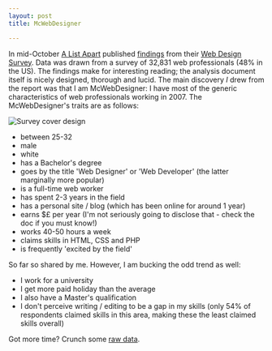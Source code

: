 ```yaml
---
layout: post
title: McWebDesigner

---
```


In mid-October <a href="http://www.alistapart.com/" target="_blank">A List Apart</a> published <a href="http://www.alistapart.com/articles/2007surveyresults/" target="_blank">findings</a> from their <a href="http://www.alistapart.com/articles/webdesignsurvey/" target="_blank">Web Design Survey</a>. <!--more-->
Data was drawn from a survey of 32,831 web professionals (48% in the US). The findings make for interesting reading; the analysis document itself is nicely designed, thorough and lucid. The main discovery <em>I</em> drew from the report was that I am McWebDesigner: I have most of the generic characteristics of web professionals working in 2007. The McWebDesigner's traits are as follows:

<img src="http://www.strangerpixel.com/wordpress/wp-content/uploads/2007/11/ala.jpg" class="blog alignleft" alt="Survey cover design" />
<ul>
	<li>between 25-32</li>
	<li>male</li>
	<li>white</li>
	<li>has a Bachelor's degree</li>
	<li>goes by the title 'Web Designer' or 'Web Developer' (the latter marginally more popular)</li>
	<li>is a full-time web worker</li>
	<li>has spent 2-3 years in the field</li>
	<li>has a personal site / blog (which has been online for around 1 year)</li>
	<li>earns $£ per year (I'm not seriously going to disclose that - check the doc if you must know!)</li>
	<li>works 40-50 hours a week</li>
	<li>claims skills in HTML, CSS and PHP</li>
	<li>is frequently 'excited by the field'</li>
</ul>
So far so shared by me. However, I am bucking the odd trend as well:
<ul>
	<li>I work for a university</li>
	<li>I get more paid holiday than the average</li>
	<li>I also have a Master's qualification</li>
	<li>I don't perceive writing / editing to be a gap in my skills (only 54% of respondents claimed skills in this area, making these the least claimed skills overall)</li>
</ul>
Got more time? Crunch some <a href="http://www.alistapart.com/articles/2007surveyresults" target="_blank">raw data</a>.
